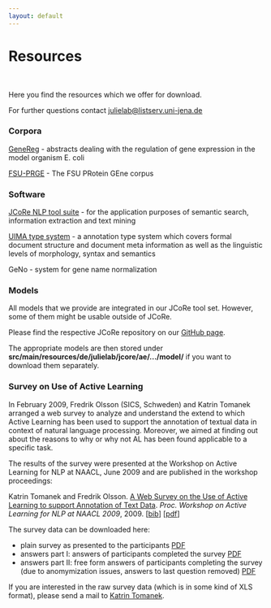 ```yaml
---
layout: default
---
```


# Resources

<br>

Here you find the resources which we offer for download.

For further questions contact [julielab@listserv.uni-jena.de](mailto:julielab@listserv.uni-jena.de)

### Corpora

[GeneReg](GeneReg.html) - abstracts dealing with the regulation of gene expression in the model organism E. coli

[FSU-PRGE](FSU_PRGE.html) - The FSU PRotein GEne corpus

### Software

[JCoRe NLP tool suite](JCoRe.html) - for the application purposes of semantic search, information extraction and text mining

[UIMA type system](https://github.com/JULIELab/jcore-projects) - a annotation type system which covers formal document structure and document meta information as well as the linguistic levels of morphology, syntax and semantics

GeNo - system for gene name normalization

### Models

All models that we provide are integrated in our JCoRe tool set. However, some of them might be usable outside of JCoRe.

Please find the respective JCoRe repository on our [GitHub page](https://github.com/JULIELab/jcore-projects).

The appropriate models are then stored under **src/main/resources/de/julielab/jcore/ae/.../model/** if you want to download them separately.

### Survey on Use of Active Learning

In February 2009, Fredrik Olsson (SICS, Schweden) and Katrin Tomanek arranged a web survey to analyze and understand the extend to which Active Learning has been used to support the annotation of textual data in context of natural language processing. Moreover, we aimed at finding out about the reasons to why or why not AL has been found applicable to a specific task.

The results of the survey were presented at the Workshop on Active Learning for NLP at NAACL, June 2009 and are published in the workshop proceedings:

Katrin Tomanek and Fredrik Olsson. [A Web Survey on the Use of Active Learning to support Annotation of Text Data](). *Proc. Workshop on Active Learning for NLP at NAACL 2009*, 2009. [[bib](http://aclweb.org/anthology-new/W/W09/W09-1906.bib)] [[pdf](http://aclweb.org/anthology-new/W/W09/W09-1906.pdf)]

The survey data can be downloaded here:
* plain survey as presented to the participants [PDF](http://www.julielab.de/coling_multimedia/de/downloads/AL+Survey/survey_plain.pdf)
* answers part I: answers of participants completed the survey [PDF](http://www.julielab.de/coling_multimedia/de/downloads/AL+Survey/survey_report_answers1.pdf)
* answers part II: free form answers of participants completing the survey (due to anomymization issues, answers to last question removed) [PDF](http://www.julielab.de/coling_multimedia/de/downloads/AL+Survey/survey_report_answers2_anonymous.pdf)

If you are interested in the raw survey data (which is in some kind of XLS format), please send a mail to [Katrin Tomanek](mailto:katrin.tomanek@uni-jena.de).
